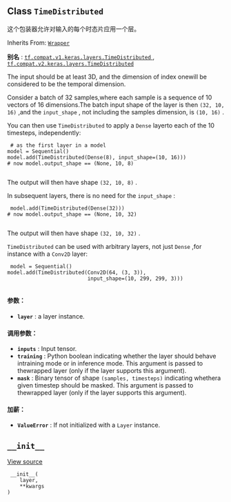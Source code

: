 

## Class  `TimeDistributed` 
这个包装器允许对输入的每个时态片应用一个层。

Inherits From: [ `Wrapper` ](https://tensorflow.google.cn/api_docs/python/tf/keras/layers/Wrapper)

**别名** : [ `tf.compat.v1.keras.layers.TimeDistributed` ](/api_docs/python/tf/keras/layers/TimeDistributed), [ `tf.compat.v2.keras.layers.TimeDistributed` ](/api_docs/python/tf/keras/layers/TimeDistributed)

The input should be at least 3D, and the dimension of index onewill be considered to be the temporal dimension.

Consider a batch of 32 samples,where each sample is a sequence of 10 vectors of 16 dimensions.The batch input shape of the layer is then  `(32, 10, 16)` ,and the  `input_shape` , not including the samples dimension, is  `(10, 16)` .

You can then use  `TimeDistributed`  to apply a  `Dense`  layerto each of the 10 timesteps, independently:

```
 # as the first layer in a model
model = Sequential()
model.add(TimeDistributed(Dense(8), input_shape=(10, 16)))
# now model.output_shape == (None, 10, 8)
 
```

The output will then have shape  `(32, 10, 8)` .

In subsequent layers, there is no need for the  `input_shape` :

```
 model.add(TimeDistributed(Dense(32)))
# now model.output_shape == (None, 10, 32)
 
```

The output will then have shape  `(32, 10, 32)` .

 `TimeDistributed`  can be used with arbitrary layers, not just  `Dense` ,for instance with a  `Conv2D`  layer:

```
 model = Sequential()
model.add(TimeDistributed(Conv2D(64, (3, 3)),
                          input_shape=(10, 299, 299, 3)))
 
```

#### 参数：
- **`layer`** : a layer instance.


#### 调用参数：
- **`inputs`** : Input tensor.
- **`training`** : Python boolean indicating whether the layer should behave intraining mode or in inference mode. This argument is passed to thewrapped layer (only if the layer supports this argument).
- **`mask`** : Binary tensor of shape  `(samples, timesteps)`  indicating whethera given timestep should be masked. This argument is passed to thewrapped layer (only if the layer supports this argument).


#### 加薪：
- **`ValueError`** : If not initialized with a  `Layer`  instance.


##  `__init__` 
[View source](https://github.com/tensorflow/tensorflow/blob/r2.0/tensorflow/python/keras/layers/wrappers.py#L147-L159)

```
 __init__(
    layer,
    **kwargs
)
 
```

